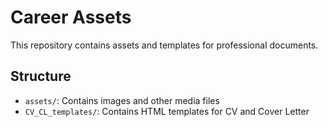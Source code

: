 # Career Assets

This repository contains assets and templates for professional documents.

## Structure

- `assets/`: Contains images and other media files
- `CV_CL_templates/`: Contains HTML templates for CV and Cover Letter
